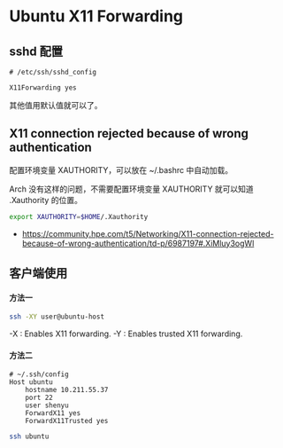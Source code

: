 # Ubuntu X11 Forwarding

## sshd 配置

```config
# /etc/ssh/sshd_config

X11Forwarding yes
```

其他值用默认值就可以了。


## X11 connection rejected because of wrong authentication

配置环境变量 XAUTHORITY，可以放在 ~/.bashrc 中自动加载。

Arch 没有这样的问题，不需要配置环境变量 XAUTHORITY 就可以知道 .Xauthority 的位置。

```bash
export XAUTHORITY=$HOME/.Xauthority
```

* https://community.hpe.com/t5/Networking/X11-connection-rejected-because-of-wrong-authentication/td-p/6987197#.XiMluy3ogWl

## 客户端使用

#### 方法一

```bash
ssh -XY user@ubuntu-host
```

-X : Enables X11 forwarding.
-Y : Enables trusted X11 forwarding.

#### 方法二

```config
# ~/.ssh/config
Host ubuntu
    hostname 10.211.55.37
    port 22
    user shenyu
    ForwardX11 yes
    ForwardX11Trusted yes
```

```bash
ssh ubuntu
```
